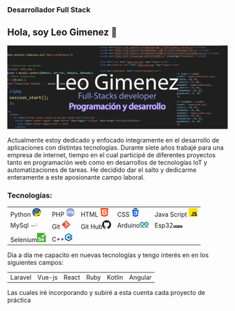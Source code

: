 ### Desarrollador Full Stack


<h2>Hola, soy Leo Gimenez 👋 </h2>

<!--
**LeoGidev/LeoGidev** is a ✨ _special_ ✨ repository because its `README.md` (this file) appears on your GitHub profile.

Here are some ideas to get you started:

- 🔭 I’m currently working on ...
- 🌱 I’m currently learning ...
- 👯 I’m looking to collaborate on ...
- 🤔 I’m looking for help with ...
- 💬 Ask me about ...
- 📫 How to reach me: ...
- 😄 Pronouns: ...
- ⚡ Fun fact: ...
-->
<img src="portada.jpg">
<p>Actualmente estoy dedicado y enfocado integramente en el desarrollo de aplicaciones con distintas tecnologías. Durante siete años trabajé para
una empresa de internet, tiempo en el cual participé de diferentes proyectos tanto en programación web como en desarrollos de tecnologías IoT y automatizaciones
de tareas. He decidido dar el salto y dedicarme enteramente a este aposionante campo laboral.</p> 
<h3>Tecnologías:</h3>
<table>
<tr>
  <td>Python <img src="piton.png" width="20px"></td>
  <td>PHP <img src="php.png" width="20px"></td>
  <td>HTML <img src="html5.png" width="20px"></td>
  <td>CSS <img src="css3.png" width="20px"></td>
  <td>Java Script <img src="js.png" width="20px"></td>
</tr>
 <tr>
  <td>MySql <img src="mysql.png" width="20px"></td>
  <td>Git <img src="git.png" width="20px"></td>
  <td>Git Hub<img src="github.png" width="20px"></td>
  <td>Arduino<img src="arduino.png" width="20px"></td>
  <td>Esp32<img src="esp32.png" width="20px"></td>
 </tr>
<tr>
<td>Selenium<img src="Selenium_Logo.png" width="20px"></td>
<td>C++<img src="c.png" width="20px"></td>
  
 </tr>
</table>
<p>Dia a día me capacito en nuevas tecnologías y tengo interés en en los siguientes campos:</p>
<table><tr><td>Laravel</td><td>Vue-js</td><td>React</td><td>Ruby</td><td>Kotlin</td><td>Angular</td>
</tr></table>
<p>Las cuales iré incorporando y subiré a esta cuenta cada proyecto de práctica</p>

